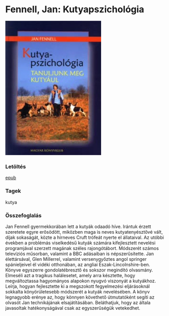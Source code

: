 # <a name="id_1723">Fennell, Jan: Kutyapszichológia </a>
<img src="https://github.com/BercziSandor/calibre_lib/raw/main/Fennell%2C%20Jan/Kutyapszichologia%20%281723%29/cover.jpg" alt="cover" width="300"/>

### Letöltés
[epub](https://github.com/BercziSandor/calibre_lib/raw/main/Fennell%2C%20Jan/Kutyapszichologia%20%281723%29/Kutyapszichologia%20-%20Fennell%2C%20Jan.epub)

### Tagek
kutya

### Összefoglalás
<div>
<p>Jan ​Fennell gyermekkorában lett a kutyák odaadó híve. Irántuk érzett szeretete egyre erősödött, miközben maga is neves kutyatenyésztővé vált, díjak sokaságát, közte a hírneves Cruft trófeát nyerte el állataival. Az utóbbi években a problémás viselkedésű kutyák számára kifejlesztett nevelési programjával szerzett magának széles rajongótábort. Módszerét számos televíziós műsorban, valamint a BBC adásaiban is népszerűsítette. Jan élettársával, Glen Millerrel, valamint versenygyőztes angol springer spánieljeivel él vidéki otthonában, az angliai Észak-Lincolnshire-ben.<br>Könyve egyszerre gondolatébresztő és sokszor megindító olvasmány. Elmeséli azt a tragikus halálesetet, amely arra késztette, hogy megváltoztassa hagyományos alapokon nyugvó viszonyát a kutyákhoz. Leírja, hogyan fejlesztette ki a megszokott fegyelmezési eljárásoknál sokkalta könyörületesebb módszerét a kutyák nevelésében. A könyv legnagyobb erénye az, hogy könnyen követhető útmutatóként segíti az olvasót Jan technikájának elsajátításában. Beláthatjuk, hogy az általa javasoltak hatékonyságával csak az egyszerűségük vetekedhet.</p></div>


